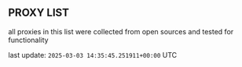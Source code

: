 ## PROXY LIST

all proxies in this list were collected from open sources and tested for functionality

last update: `2025-03-03 14:35:45.251911+00:00` UTC